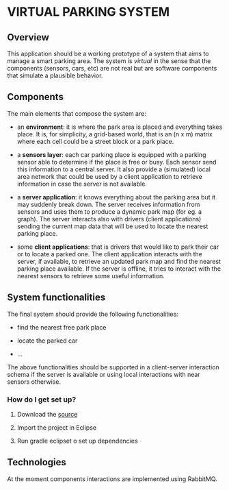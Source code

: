 # VIRTUAL PARKING SYSTEM #

## Overview ##

This application should be a working prototype of a system that aims to manage a smart parking area. The system is *virtual* in the sense that the components (sensors, cars, etc) are not real but are software components that simulate a plausible behavior.

## Components ##

The main elements that compose the system are:

* an **environment**: it is where the park area is placed and everything takes place. It is, for simplicity, a grid-based world, that is an (n x m) matrix where each cell could be a street block or a park place.

* a **sensors layer**: each car parking place is equipped with a parking sensor able to determine if the place is free or busy. Each sensor send this information to a central server. It also provide a (simulated) local area network that could be used by a client application to retrieve information in case the server is not available.

* a **server application**: it knows everything about the parking area but it may suddenly break down. The server receives information from sensors and uses them to produce a dynamic park map (for eg. a graph). The server interacts also with drivers (client applications) sending the current map data that will be used to locate the nearest parking place. 

* some **client applications**: that is drivers that would like to park their car or to locate a parked one. The client application interacts with the server, if available, to retrieve an updated park map and find the nearest parking place available. If the server is offline, it tries to interact with the nearest sensors to retrieve some useful information.

## System functionalities ##

The final system should provide the following functionalities:

* find the nearest free park place

* locate the parked car

* ...

The above functionalities should be supported in a client-server interaction schema if the server is available or using local interactions with near sensors otherwise. 

### How do I get set up? ###

1. Download the [source](https://bitbucket.org/acco93/virtual-parking-system/src)
 
2. Import the project in Eclipse

3. Run gradle eclipset o set up dependencies

## Technologies ##

At the moment components interactions are implemented using RabbitMQ.